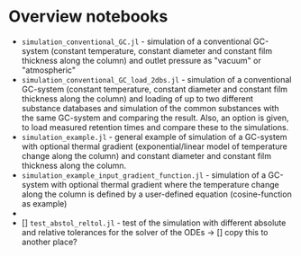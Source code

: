 # Overview notebooks

- `simulation_conventional_GC.jl` - simulation of a conventional GC-system (constant temperature, constant diameter and constant film thickness along the column) and outlet pressure as "vacuum" or "atmospheric"
- `simulation_conventional_GC_load_2dbs.jl` - simulation of a conventional GC-system (constant temperature, constant diameter and constant film thickness along the column) and loading of up to two different substance databases and simulation of the common substances with the same GC-system and comparing the result. Also, an option is given, to load measured retention times and compare these to the simulations.
- `simulation_example.jl` - general example of simulation of a GC-system with optional thermal gradient (exponential/linear model of temperature change along the column) and constant diameter and constant film thickness along the column. 
- `simulation_example_input_gradient_function.jl` - simulation of a GC-system with optional thermal gradient where the temperature change along the column is defined by a user-defined equation (cosine-function as example)
- 
- [] `test_abstol_reltol.jl` - test of the simulation with different absolute and relative tolerances for the solver of the ODEs -> [] copy this to another place?

